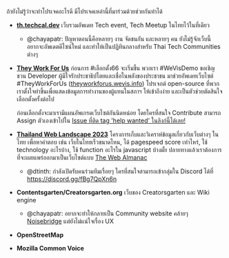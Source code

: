 ถ้ายังไม่รู้ว่าจะทำโปรเจคอะไรดี มีโปรเจคเหล่านี้ที่มาร่วมด้วยช่วยกันทำได้

- [**th.techcal.dev**](https://th.techcal.dev) เว็บรวมอัพเดท Tech event, Tech Meetup ในไทยไว้ในที่เดียว

  - @chayapatr: ปัญหาตอนนี้คือหลายๆ งาน จัดชนกัน และหลายๆ คน ยังไม่รู้จักเว็บนี้ อยากจะอัพเดตดีไซน์ใหม่ และทำให้เป็นปฏิทินกลางสำหรับ Thai Tech Communities ต่างๆ

- [**They Work For Us**](https://github.com/wevisdemo/they-work-for-us) ก่อนการ #เลือกตั้ง66 จะเริ่มขึ้น พวกเรา #WeVisDemo ขอเชิญชวน Developer ผู้มีใจรักประชาธิปไตยและเชื่อในพลังของประชาชน มาช่วยอัพเดทเว็บไซต์ #TheyWorkForUs ([theyworkforus.wevis.info](https://theyworkforus.wevis.info/)) โปรเจกต์ open-source ที่พวกเราตั้งใจทำขึ้นเพื่อแสดงข้อมูลการทำงานของผู้แทนในสภาฯ ให้เข้าถึงง่าย และเป็นตัวช่วยตัดสินใจเลือกตั้งครั้งต่อไป

  ก่อนเลือกตั้งจะมาเรามีแผนอัพเกรดเว็บไซต์กันนิดหน่อย โดยใครที่สนใจ Contribute สามารถ Assign ตัวเองเข้าไปใน [Issue ที่ติด tag 'help wanted' ในลิงก์นี้ได้เลย!](https://github.com/wevisdemo/they-work-for-us/milestone/1)

- [**Thailand Web Landscape 2023**](https://www.facebook.com/thangman22/posts/pfbid036LomKC46nndncwn2kYyxrtuXHUV4PS9Znzek4vXefEXbVRinYJXoubEPFRCWVkdjl) โครงการเก็บและวิเคราห์ข้อมูลเกี่ยวกับเว็บต่างๆ ในไทย เพื่อหาคำตอบ เช่น เว็บในไทยเร็วขนาดไหน, ได้ pagespeed score เท่าไหร่, ใช้ technology อะไรบ้าง, ใช้ function อะไรใน javascript บ้างมั้ย ปลายทางแล้วเราต้องการ ที่จะเผยแพร่ออกมาเป็นเว็บไซต์แบบ [The Web Almanac](https://almanac.httparchive.org/en/2021/)

  - @dtinth: กำลังเปิดรับคนร่วมทีมเรื่อยๆ ใครที่สนใจสามารถเข้ากลุ่มใน Discord ได้ที่ <https://discord.gg/fBg7QpXn6n>

- **Contentsgarten/Creatorsgarten.org** เว็บของ Creatorsgarten และ Wiki engine

  - @chayapatr: อยากจะทำให้กลายเป็น Community website คล้ายๆ [Noisebridge](https://www.noisebridge.net/wiki/Noisebridge) แต่ยังไม่แน่ใจเรื่อง UX

- **OpenStreetMap**

- **Mozilla Common Voice**